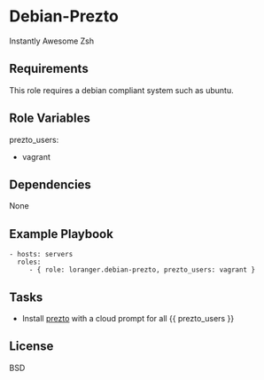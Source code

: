 Debian-Prezto
=============

Instantly Awesome Zsh

Requirements
------------

This role requires a debian compliant system such as ubuntu.

Role Variables
--------------

prezto_users:
  - vagrant

Dependencies
------------

None

Example Playbook
----------------

    - hosts: servers
      roles:
         - { role: loranger.debian-prezto, prezto_users: vagrant }

Tasks
-----

  - Install [prezto](https://github.com/loranger/prezto) with a cloud prompt for all {{ prezto_users }}

License
-------

BSD